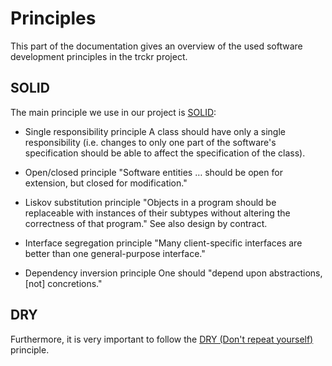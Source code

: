 # Principles

This part of the documentation gives an overview of the used software development principles in the trckr project.

## SOLID

The main principle we use in our project is [SOLID](https://en.wikipedia.org/wiki/SOLID_(object-oriented_design)):

* Single responsibility principle
A class should have only a single responsibility (i.e. changes to only one part of the software's specification should be able to affect the specification of the class).

* Open/closed principle
"Software entities … should be open for extension, but closed for modification."

* Liskov substitution principle
"Objects in a program should be replaceable with instances of their subtypes without altering the correctness of that program." See also design by contract.

* Interface segregation principle
"Many client-specific interfaces are better than one general-purpose interface."

* Dependency inversion principle
One should "depend upon abstractions, [not] concretions."

## DRY

Furthermore, it is very important to follow the [DRY (Don't repeat yourself)](https://en.wikipedia.org/wiki/Don%27t_repeat_yourself) principle.

